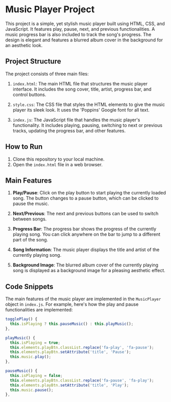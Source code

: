 # Music Player Project

This project is a simple, yet stylish music player built using HTML, CSS, and JavaScript. It features play, pause, next, and previous functionalities. A music progress bar is also included to track the song's progress. The design is elegant and features a blurred album cover in the background for an aesthetic look.

## Project Structure

The project consists of three main files:

1. `index.html`: The main HTML file that structures the music player interface. It includes the song cover, title, artist, progress bar, and control buttons.

2. `style.css`: The CSS file that styles the HTML elements to give the music player its sleek look. It uses the 'Poppins' Google font for all text.

3. `index.js`: The JavaScript file that handles the music player's functionality. It includes playing, pausing, switching to next or previous tracks, updating the progress bar, and other features.

## How to Run

1. Clone this repository to your local machine.
2. Open the `index.html` file in a web browser.

## Main Features

1. **Play/Pause**: Click on the play button to start playing the currently loaded song. The button changes to a pause button, which can be clicked to pause the music.

2. **Next/Previous**: The next and previous buttons can be used to switch between songs.

3. **Progress Bar**: The progress bar shows the progress of the currently playing song. You can click anywhere on the bar to jump to a different part of the song.

4. **Song Information**: The music player displays the title and artist of the currently playing song.

5. **Background Image**: The blurred album cover of the currently playing song is displayed as a background image for a pleasing aesthetic effect.

## Code Snippets

The main features of the music player are implemented in the `MusicPlayer` object in `index.js`. For example, here's how the play and pause functionalities are implemented:

```javascript
togglePlay() {
  this.isPlaying ? this.pauseMusic() : this.playMusic();
},

playMusic() {
  this.isPlaying = true;
  this.elements.playBtn.classList.replace('fa-play', 'fa-pause');
  this.elements.playBtn.setAttribute('title', 'Pause');
  this.music.play();
},

pauseMusic() {
  this.isPlaying = false;
  this.elements.playBtn.classList.replace('fa-pause', 'fa-play');
  this.elements.playBtn.setAttribute('title', 'Play');
  this.music.pause();
},
```
